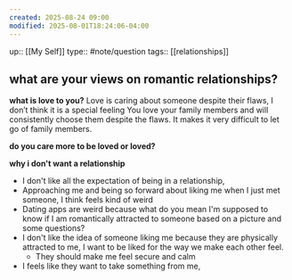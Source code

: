 ```yaml
---
created: 2025-08-24 09:00
modified: 2025-08-01T18:24:06-04:00
---
```

up:: [[My Self]]
type:: #note/question
tags:: [[relationships]]
## what are your views on romantic relationships?

**what is love to you?**
Love is caring about someone despite their flaws, I don’t think it is a special feeling
You love your family members and will consistently choose them despite the flaws. It makes it very difficult to let go of family members.

**do you care more to be loved or loved?**


**why i don't want a relationship**
- I don't like all the expectation of being in a relationship, 
- Approaching me and being so forward about liking me when I just met someone, I think feels kind of weird
- Dating apps are weird because what do you mean I'm supposed to know if I am romantically attracted to someone based on a picture and some questions?
- I don't like the idea of someone liking me because they are physically attracted to me, I want to be liked for the way we make each other feel.
	- They should make me feel secure and calm
- I feels like they want to take something from me,
